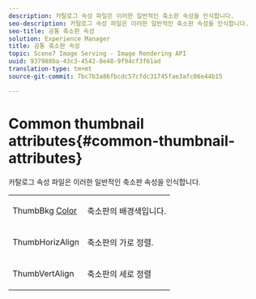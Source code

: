 ```yaml
---
description: 카탈로그 속성 파일은 이러한 일반적인 축소판 속성을 인식합니다.
seo-description: 카탈로그 속성 파일은 이러한 일반적인 축소판 속성을 인식합니다.
seo-title: 공통 축소판 속성
solution: Experience Manager
title: 공통 축소판 속성
topic: Scene7 Image Serving - Image Rendering API
uuid: 937988ba-43c3-4542-8e48-9f94cf3f61ad
translation-type: tm+mt
source-git-commit: 7bc7b3a86fbcdc57cfdc31745fae3afc06e44b15

---
```



# Common thumbnail attributes{#common-thumbnail-attributes}

카탈로그 속성 파일은 이러한 일반적인 축소판 속성을 인식합니다.

<table id="simpletable_D10CFB19EA674FE4808D384C9498170F"> 
 <tr class="strow"> 
  <td class="stentry"> <p><span class="codeph"> ThumbBkg <a href="../../../../../../is-api/image-catalog/image-serving-api-ref/c-image-catalog-reference/c-attributes-reference/r-thumbbkgcolor.md#reference-8e38088e79a54446a9106d0b93c9b31e" type="reference" format="dita" scope="local"> Color</a></span> </p></td> 
  <td class="stentry"> <p>축소판의 배경색입니다. </p></td> 
 </tr> 
 <tr class="strow"> 
  <td class="stentry"> <p><span class="codeph"> ThumbHorizAlign <a href="../../../../../../is-api/image-catalog/image-serving-api-ref/c-image-catalog-reference/c-attributes-reference/r-thumbhorizalign.md#reference-0ae8b88669df4769a9053b22aca33691" type="reference" format="dita" scope="local"></a></span> </p></td> 
  <td class="stentry"> <p>축소판의 가로 정렬. </p></td> 
 </tr> 
 <tr class="strow"> 
  <td class="stentry"> <p><span class="codeph"> ThumbVertAlign <a href="../../../../../../is-api/image-catalog/image-serving-api-ref/c-image-catalog-reference/c-attributes-reference/r-thumbvertalign.md#reference-d47c6b34588c4855b04ad134e472f04f" type="reference" format="dita" scope="local"></a></span> </p></td> 
  <td class="stentry"> <p>축소판의 세로 정렬 </p></td> 
 </tr> 
</table>

